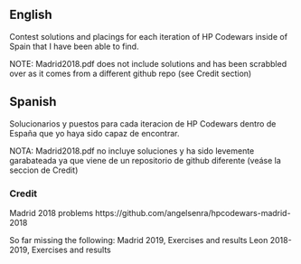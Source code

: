 <h2>English</h2>
Contest solutions and placings for each iteration of HP Codewars inside of Spain that I have been able to find.


NOTE: Madrid2018.pdf does not include solutions and has been scrabbled over as it comes from a different github repo (see Credit section)


<h2>Spanish</h2>
Solucionarios y puestos para cada iteracion de HP Codewars dentro de España que yo haya sido capaz de encontrar.


NOTA: Madrid2018.pdf no incluye soluciones y ha sido levemente garabateada ya que viene de un repositorio de github diferente (veáse la seccion de Credit)


<h3>Credit</h3>
Madrid 2018 problems https://github.com/angelsenra/hpcodewars-madrid-2018




So far missing the following:
Madrid 2019, Exercises and results
Leon 2018-2019, Exercises and results